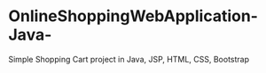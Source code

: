 # OnlineShoppingWebApplication-Java-
Simple Shopping Cart project in Java, JSP, HTML, CSS, Bootstrap
